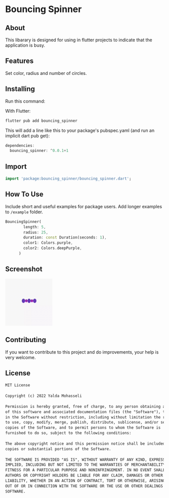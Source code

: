 # Bouncing Spinner

## About
This libarary is designed for using in flutter projects to indicate that the application is busy.

## Features

Set color, radius and number of circles.


## Installing

Run this command:

With Flutter:
```dart
flutter pub add bouncing_spinner
```

This will add a line like this to your package's pubspec.yaml (and run an implicit dart pub get):

```dart
dependencies:
  bouncing_spinner: ^0.0.1+1
```

## Import

```dart
import 'package:bouncing_spinner/bouncing_spinner.dart';
```

## How To Use

Include short and useful examples for package users. Add longer examples
to `/example` folder. 

```dart
BouncingSpinner(
        length: 5,
        radius: 25,
        duration: const Duration(seconds: 1),
        color1: Colors.purple,
        color2: Colors.deepPurple,
      )
```

## Screenshot

<img src="https://raw.githubusercontent.com/yalda-student/bouncing_spinner/main/screenshots/video_2022-05-24_19-47-29.gif"  width="150" height="150">
</img>


## Contributing
If you want to contribute to this project and do improvements, your help is very welcome.

## License
```xml
MIT License

Copyright (c) 2022 Yalda Mohasseli

Permission is hereby granted, free of charge, to any person obtaining a copy
of this software and associated documentation files (the "Software"), to deal
in the Software without restriction, including without limitation the rights
to use, copy, modify, merge, publish, distribute, sublicense, and/or sell
copies of the Software, and to permit persons to whom the Software is
furnished to do so, subject to the following conditions:

The above copyright notice and this permission notice shall be included in all
copies or substantial portions of the Software.

THE SOFTWARE IS PROVIDED "AS IS", WITHOUT WARRANTY OF ANY KIND, EXPRESS OR
IMPLIED, INCLUDING BUT NOT LIMITED TO THE WARRANTIES OF MERCHANTABILITY,
FITNESS FOR A PARTICULAR PURPOSE AND NONINFRINGEMENT. IN NO EVENT SHALL THE
AUTHORS OR COPYRIGHT HOLDERS BE LIABLE FOR ANY CLAIM, DAMAGES OR OTHER
LIABILITY, WHETHER IN AN ACTION OF CONTRACT, TORT OR OTHERWISE, ARISING FROM,
OUT OF OR IN CONNECTION WITH THE SOFTWARE OR THE USE OR OTHER DEALINGS IN THE
SOFTWARE.

```